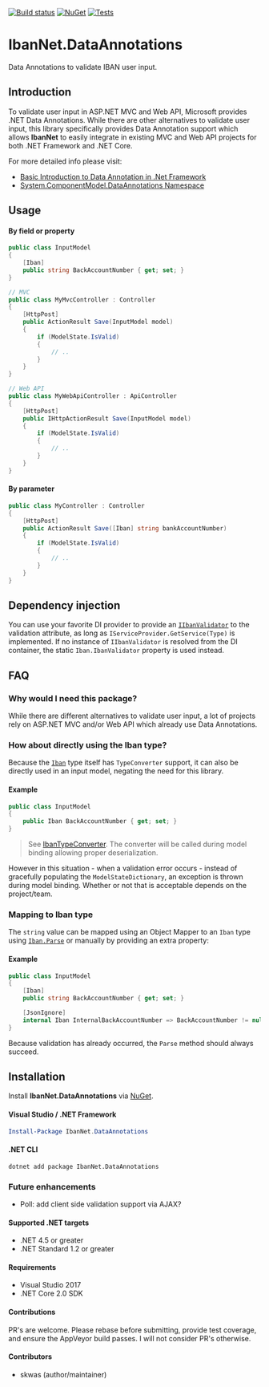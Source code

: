 ﻿[![Build status](https://ci.appveyor.com/api/projects/status/469oo89bngrkgh2l?svg=true)](https://ci.appveyor.com/project/skwasjer/ibannet)
[![NuGet](https://img.shields.io/nuget/v/IbanNet.svg)](https://www.nuget.org/packages/IbanNet/)
[![Tests](https://img.shields.io/appveyor/tests/skwasjer/IbanNet.svg)](https://ci.appveyor.com/project/skwasjer/ibannet/build/tests)

# IbanNet.DataAnnotations

Data Annotations to validate IBAN user input.

## Introduction

To validate user input in ASP.NET MVC and Web API, Microsoft provides .NET Data Annotations. 
While there are other alternatives to validate user input, this library specifically provides Data Annotation support which allows **IbanNet** to easily integrate in existing MVC and Web API projects for both .NET Framework and .NET Core.

For more detailed info please visit:
- [Basic Introduction to Data Annotation in .Net Framework](https://code.msdn.microsoft.com/Basic-Introduction-to-Data-244734a4)
- [System.ComponentModel.DataAnnotations Namespace](https://msdn.microsoft.com/en-US/library/System.ComponentModel.DataAnnotations.aspx)

## Usage

#### By field or property ####

```csharp
public class InputModel
{	
	[Iban]
	public string BackAccountNumber { get; set; }
}

// MVC
public class MyMvcController : Controller
{
	[HttpPost]
	public ActionResult Save(InputModel model)
	{
		if (ModelState.IsValid)
		{
			// ..
		}
	}
}

// Web API
public class MyWebApiController : ApiController
{
	[HttpPost]
	public IHttpActionResult Save(InputModel model)
	{
		if (ModelState.IsValid)
		{
			// ..
		}
	}
}

```

#### By parameter ####

```csharp
public class MyController : Controller
{
	[HttpPost]
	public ActionResult Save([Iban] string bankAccountNumber)
	{
		if (ModelState.IsValid)
		{
			// ..
		}
	}
}
```

## Dependency injection

You can use your favorite DI provider to provide an [`IIbanValidator`](../IbanNet/IIbanValidator.cs) to the validation attribute, as long as `IServiceProvider.GetService(Type)` is implemented. 
If no instance of `IIbanValidator` is resolved from the DI container, the static `Iban.IbanValidator` property is used instead.

## FAQ
### Why would I need this package?

While there are different alternatives to validate user input, a lot of projects rely on ASP.NET MVC and/or Web API which already use Data Annotations.

### How about directly using the Iban type?

Because the [`Iban`](../../README.md) type itself has `TypeConverter` support, it can also be directly used in an input model, negating the need for this library.

#### Example ####

```csharp
public class InputModel
{	
	public Iban BackAccountNumber { get; set; }
}
```

> See [IbanTypeConverter](../IbanNet/IbanTypeConverter.cs). The converter will be called during model binding allowing proper deserialization.

However in this situation - when a validation error occurs - instead of gracefully populating the `ModelStateDictionary`, an exception is thrown during model binding. Whether or not that is acceptable depends on the project/team.

### Mapping to Iban type

The `string` value can be mapped using an Object Mapper to an `Iban` type using [`Iban.Parse`](../../README.md#parse) or manually by providing an extra property:

#### Example ####

```csharp
public class InputModel
{	
	[Iban]
	public string BackAccountNumber { get; set; }

	[JsonIgnore]
	internal Iban InternalBackAccountNumber => BackAccountNumber != null ? Iban.Parse(BackAccountNumber) : null;
}
```

Because validation has already occurred, the `Parse` method should always succeed.

## Installation

Install **IbanNet.DataAnnotations** via [NuGet](https://www.nuget.org/packages/IbanNet.DataAnnotations/).

#### Visual Studio / .NET Framework
```powershell
Install-Package IbanNet.DataAnnotations
```

#### .NET CLI
```
dotnet add package IbanNet.DataAnnotations
```

### Future enhancements
- Poll: add client side validation support via AJAX?

#### Supported .NET targets
- .NET 4.5 or greater
- .NET Standard 1.2 or greater

#### Requirements
- Visual Studio 2017
- .NET Core 2.0 SDK

#### Contributions
PR's are welcome. Please rebase before submitting, provide test coverage, and ensure the AppVeyor build passes. I will not consider PR's otherwise.

#### Contributors
- skwas (author/maintainer)
